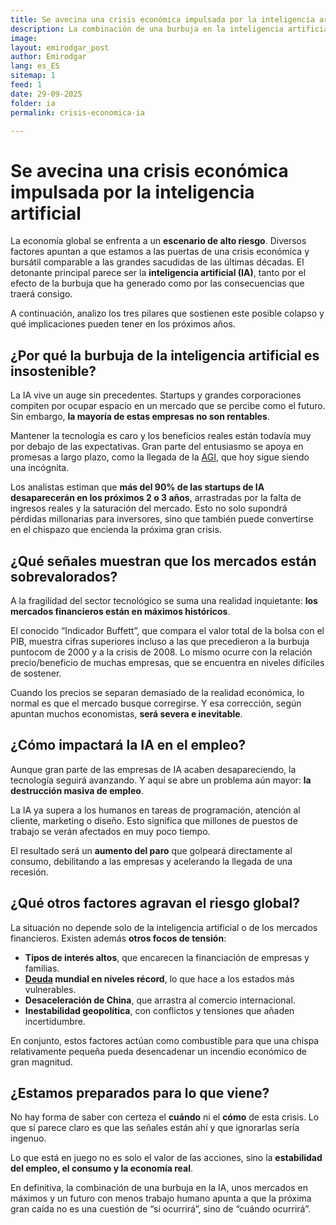 ```yaml
---
title: Se avecina una crisis económica impulsada por la inteligencia artificial
description: La combinación de una burbuja en la inteligencia artificial, mercados sobrevalorados y la destrucción de empleo apunta a una fuerte crisis económica y bursátil en los próximos años.
image: 
layout: emirodgar_post
author: Emirodgar
lang: es_ES
sitemap: 1
feed: 1
date: 29-09-2025
folder: ia
permalink: crisis-economica-ia

---
```


# Se avecina una crisis económica impulsada por la inteligencia artificial

La economía global se enfrenta a un **escenario de alto riesgo**. Diversos factores apuntan a que estamos a las puertas de una crisis económica y bursátil comparable a las grandes sacudidas de las últimas décadas. El detonante principal parece ser la **inteligencia artificial (IA)**, tanto por el efecto de la burbuja que ha generado como por las consecuencias que traerá consigo.  

A continuación, analizo los tres pilares que sostienen este posible colapso y qué implicaciones pueden tener en los próximos años.

## ¿Por qué la burbuja de la inteligencia artificial es insostenible?

La IA vive un auge sin precedentes. Startups y grandes corporaciones compiten por ocupar espacio en un mercado que se percibe como el futuro. Sin embargo, **la mayoría de estas empresas no son rentables**.  

Mantener la tecnología es caro y los beneficios reales están todavía muy por debajo de las expectativas. Gran parte del entusiasmo se apoya en promesas a largo plazo, como la llegada de la [AGI](https://emirodgar.es/agi), que hoy sigue siendo una incógnita.  

Los analistas estiman que **más del 90% de las startups de IA desaparecerán en los próximos 2 o 3 años**, arrastradas por la falta de ingresos reales y la saturación del mercado. Esto no solo supondrá pérdidas millonarias para inversores, sino que también puede convertirse en el chispazo que encienda la próxima gran crisis.

## ¿Qué señales muestran que los mercados están sobrevalorados?

A la fragilidad del sector tecnológico se suma una realidad inquietante: **los mercados financieros están en máximos históricos**.  

El conocido “Indicador Buffett”, que compara el valor total de la bolsa con el PIB, muestra cifras superiores incluso a las que precedieron a la burbuja puntocom de 2000 y a la crisis de 2008. Lo mismo ocurre con la relación precio/beneficio de muchas empresas, que se encuentra en niveles difíciles de sostener.  

Cuando los precios se separan demasiado de la realidad económica, lo normal es que el mercado busque corregirse. Y esa corrección, según apuntan muchos economistas, **será severa e inevitable**.

## ¿Cómo impactará la IA en el empleo?

Aunque gran parte de las empresas de IA acaben desapareciendo, la tecnología seguirá avanzando. Y aquí se abre un problema aún mayor: **la destrucción masiva de empleo**.  

La IA ya supera a los humanos en tareas de programación, atención al cliente, marketing o diseño. Esto significa que millones de puestos de trabajo se verán afectados en muy poco tiempo.  

El resultado será un **aumento del paro** que golpeará directamente al consumo, debilitando a las empresas y acelerando la llegada de una recesión.

## ¿Qué otros factores agravan el riesgo global?

La situación no depende solo de la inteligencia artificial o de los mercados financieros. Existen además **otros focos de tensión**:  

- **Tipos de interés altos**, que encarecen la financiación de empresas y familias.  
- **[Deuda](https://emirodgar.es/deuda-autonomias) mundial en niveles récord**, lo que hace a los estados más vulnerables.  
- **Desaceleración de China**, que arrastra al comercio internacional.  
- **Inestabilidad geopolítica**, con conflictos y tensiones que añaden incertidumbre.  

En conjunto, estos factores actúan como combustible para que una chispa relativamente pequeña pueda desencadenar un incendio económico de gran magnitud.

## ¿Estamos preparados para lo que viene?

No hay forma de saber con certeza el **cuándo** ni el **cómo** de esta crisis. Lo que sí parece claro es que las señales están ahí y que ignorarlas sería ingenuo.  

Lo que está en juego no es solo el valor de las acciones, sino la **estabilidad del empleo, el consumo y la economía real**.  

En definitiva, la combinación de una burbuja en la IA, unos mercados en máximos y un futuro con menos trabajo humano apunta a que la próxima gran caída no es una cuestión de “si ocurrirá”, sino de “cuándo ocurrirá”.  
